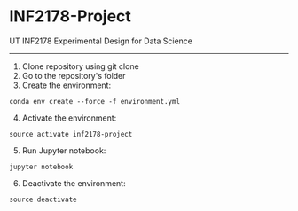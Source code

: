 # INF2178-Project
UT INF2178 Experimental Design for Data Science

--------
1. Clone repository using git clone
2. Go to the repository's folder
3. Create the environment:
```
conda env create --force -f environment.yml
```
4. Activate the environment:
```
source activate inf2178-project
```
5. Run Jupyter notebook:
```
jupyter notebook
```
6. Deactivate the environment:
```
source deactivate
```
